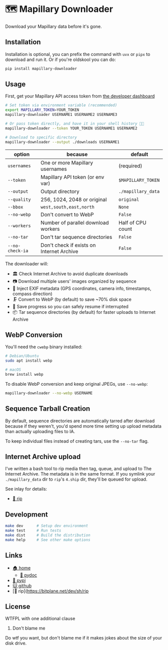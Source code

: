 # 🗺️ Mapillary Downloader

Download your Mapillary data before it's gone.

## Installation

Installation is optional, you can prefix the command with `uvx` or `pipx` to
download and run it. Or if you're oldskool you can do:

```bash
pip install mapillary-downloader
```

## Usage

First, get your Mapillary API access token from
[the developer dashboard](https://www.mapillary.com/dashboard/developers)

```bash
# Set token via environment variable (recommended)
export MAPILLARY_TOKEN=YOUR_TOKEN
mapillary-downloader USERNAME1 USERNAME2 USERNAME3

# Or pass token directly, and have it in your shell history 💩👀
mapillary-downloader --token YOUR_TOKEN USERNAME1 USERNAME2

# Download to specific directory
mapillary-downloader --output ./downloads USERNAME1
```

| option          | because                                      | default            |
| --------------- | -------------------------------------------- | ------------------ |
| `usernames`     | One or more Mapillary usernames              | (required)         |
| `--token`       | Mapillary API token (or env var)             | `$MAPILLARY_TOKEN` |
| `--output`      | Output directory                             | `./mapillary_data` |
| `--quality`     | 256, 1024, 2048 or original                  | `original`         |
| `--bbox`        | `west,south,east,north`                      | `None`             |
| `--no-webp`     | Don't convert to WebP                        | `False`            |
| `--workers`     | Number of parallel download workers          | Half of CPU count  |
| `--no-tar`      | Don't tar sequence directories               | `False`            |
| `--no-check-ia` | Don't check if exists on Internet Archive    | `False`            |

The downloader will:

* 🏛️ Check Internet Archive to avoid duplicate downloads
* 📷 Download multiple users' images organized by sequence
* 📜 Inject EXIF metadata (GPS coordinates, camera info, timestamps,
  compass direction)
* 🗜️ Convert to WebP (by default) to save ~70% disk space
* 🛟 Save progress so you can safely resume if interrupted
* 📦 Tar sequence directories (by default) for faster uploads to Internet Archive

## WebP Conversion

You'll need the `cwebp` binary installed:

```bash
# Debian/Ubuntu
sudo apt install webp

# macOS
brew install webp
```

To disable WebP conversion and keep original JPEGs, use `--no-webp`:

```bash
mapillary-downloader --no-webp USERNAME
```

## Sequence Tarball Creation

By default, sequence directories are automatically tarred after download because
if they weren't, you'd spend more time setting up upload metadata than actually
uploading files to IA.

To keep individual files instead of creating tars, use the `--no-tar` flag.

## Internet Archive upload

I've written a bash tool to rip media then tag, queue, and upload to The
Internet Archive. The metadata is in the same format. If you symlink your
`./mapillary_data` dir to `rip`'s `4.ship` dir, they'll be queued for upload.

See inlay for details:

* [📀 rip](https://bitplane.net/dev/sh/rip)


## Development

```bash
make dev      # Setup dev environment
make test     # Run tests
make dist     # Build the distribution
make help     # See other make options
```

## Links

* [🏠 home](https://bitplane.net/dev/python/mapillary_downloader)
  * [📖 pydoc](https://bitplane.net/dev/python/mapillary_downloader/pydoc)
* [🐍 pypi](https://pypi.org/project/mapillary-downloader)
* [🐱 github](https://github.com/bitplane/mapillary_downloader)
* [📀 rip](https://bitplane.net/dev/sh/rip

## License

WTFPL with one additional clause

1. Don't blame me

Do wtf you want, but don't blame me if it makes jokes about the size of your
disk drive.
